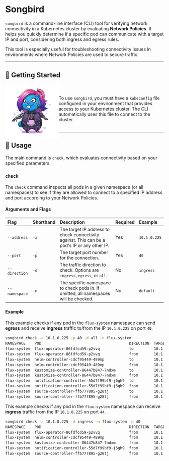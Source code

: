# Songbird

`songbird` is a command-line interface (CLI) tool for verifying network connectivity in a Kubernetes cluster by evaluating **Network Policies**. It helps you quickly determine if a specific pod can communicate with a target IP and port, considering both ingress and egress rules.

This tool is especially useful for troubleshooting connectivity issues in environments where Network Policies are used to secure traffic.

---

## 🚀 Getting Started

<img align=left src="public/gopher-songbird.png" width="170vw" />

<br/><br/>
To use `songbird`, you must have a `kubeconfig` file configured in your environment that provides access to your Kubernetes cluster. The CLI automatically uses this file to connect to the cluster.
<br/><br/>

---

## 📖 Usage

The main command is `check`, which evaluates connectivity based on your specified parameters.

### `check`

The `check` command inspects all pods in a given namespace (or all namespaces) to see if they are allowed to connect to a specified IP address and port according to your Network Policies.

#### Arguments and Flags

| Flag          | Shorthand | Description                                                                                  | Required | Example      |
| :------------ | :-------- | :------------------------------------------------------------------------------------------- | :------- | :----------- |
| `--address`   | `-a`      | The target IP address to check connectivity against. This can be a pod's IP or any other IP. | Yes      | `10.1.0.225` |
| `--port`      | `-p`      | The target port number for the connection.                                                   | Yes      | `40`         |
| `--direction` | `-d`      | The traffic direction to check. Options are `ingress`, `egress`, or `all`.                   | No       | `ingress`    |
| `--namespace` | `-n`      | The specific namespace to check pods in. If omitted, all namespaces will be checked.         | No       | `default`    |

#### Example

This example checks if any pod in the `flux-system` namespace can send **egress** and receive **ingress** traffic to/from the IP `10.1.0.225` on port `40`.

```bash
songbird check -a 10.1.0.225 -p 40 -d all -n flux-system
NAMESPACE    POD                                       DIRECTION  TARGET      PORT  STATUS
flux-system  flux-operator-86fdfcd59-p2vvq             to         10.1.0.225  40    DENIED ❌
flux-system  flux-operator-86fdfcd59-p2vvq             from       10.1.0.225  40    ALLOWED ✅
flux-system  helm-controller-cdcf95449-489mp           to         10.1.0.225  40    DENIED ❌
flux-system  helm-controller-cdcf95449-489mp           from       10.1.0.225  40    DENIED ❌
flux-system  kustomize-controller-86447b847-7ndxm      to         10.1.0.225  40    DENIED ❌
flux-system  kustomize-controller-86447b847-7ndxm      from       10.1.0.225  40    DENIED ❌
flux-system  notification-controller-55d7f99bf9-j6gh9  to         10.1.0.225  40    DENIED ❌
flux-system  notification-controller-55d7f99bf9-j6gh9  from       10.1.0.225  40    DENIED ❌
flux-system  source-controller-ffb777895-g28tj         to         10.1.0.225  40    DENIED ❌
flux-system  source-controller-ffb777895-g28tj         from       10.1.0.225  40    DENIED ❌
```

This example checks if any pod in the `flux-system` namespace can receive **ingress** traffic from the IP `10.1.0.225` on port `44`.

```bash
songbird check -a 10.1.0.225 -d ingress -n flux-system -p 40
NAMESPACE    POD                                       DIRECTION  TARGET      PORT  STATUS
flux-system  flux-operator-86fdfcd59-p2vvq             from       10.1.0.225  40    ALLOWED ✅
flux-system  helm-controller-cdcf95449-489mp           from       10.1.0.225  40    DENIED ❌
flux-system  kustomize-controller-86447b847-7ndxm      from       10.1.0.225  40    DENIED ❌
flux-system  notification-controller-55d7f99bf9-j6gh9  from       10.1.0.225  40    DENIED ❌
flux-system  source-controller-ffb777895-g28tj         from       10.1.0.225  40    DENIED ❌
```
